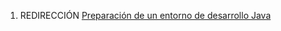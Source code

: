 1.  REDIRECCIÓN [Preparación de un entorno de desarrollo Java](preparacion-de-un-entorno-de-desarrollo-java.md)


